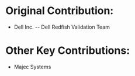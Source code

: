 # Original Contribution:

* Dell Inc. -- Dell Redfish Validation Team

# Other Key Contributions:

* Majec Systems

